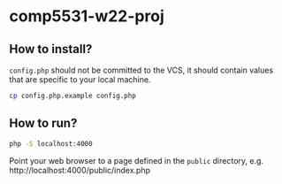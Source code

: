 # comp5531-w22-proj

## How to install? 

`config.php` should not be committed to the VCS, it should contain values that are specific to your local machine.
```bash
cp config.php.example config.php
```

## How to run?

```bash
php -S localhost:4000
```

Point your web browser to a page defined in the `public` directory, e.g. http://localhost:4000/public/index.php

